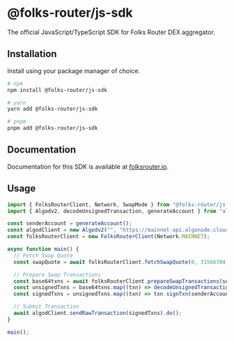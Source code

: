 # @folks-router/js-sdk

The official JavaScript/TypeScript SDK for Folks Router DEX aggregator.

## Installation

Install using your package manager of choice.

```bash
# npm
npm install @folks-router/js-sdk

# yarn
yarn add @folks-router/js-sdk

# pnpm
pnpm add @folks-router/js-sdk
```

## Documentation

Documentation for this SDK is available at [folksrouter.io](https://folksrouter.io/docs/sdk/overview/).

## Usage

```js
import { FolksRouterClient, Network, SwapMode } from "@folks-router/js-sdk";
import { Algodv2, decodeUnsignedTransaction, generateAccount } from "algosdk";

const senderAccount = generateAccount();
const algodClient = new Algodv2("", "https://mainnet-api.algonode.cloud/", 443);
const folksRouterClient = new FolksRouterClient(Network.MAINNET);

async function main() {
  // Fetch Swap Quote
  const swapQuote = await folksRouterClient.fetchSwapQuote(0, 31566704, BigInt(10e6), SwapMode.FIXED_INPUT);

  // Prepare Swap Transactions
  const base64txns = await folksRouterClient.prepareSwapTransactions(senderAccount.addr, BigInt(10), swapQuote);
  const unsignedTxns = base64txns.map((txn) => decodeUnsignedTransaction(Buffer.from(txn, "base64")));
  const signedTxns = unsignedTxns.map((txn) => txn.signTxn(senderAccount.sk));

  // Submit Transaction
  await algodClient.sendRawTransaction(signedTxns).do();
}

main();
```
